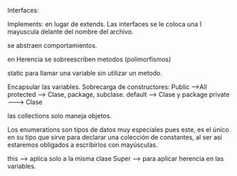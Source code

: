 Interfaces:

Implements: en lugar de extends.
Las interfaces se le coloca una I mayuscula delante del nombre del archivo.

se abstraen comportamientos.

en Herencia se sobreescriben metodos (polimorfismos)

static para llamar una variable sin utilizar un metodo.


Encapsular las variables.
Sobrecarga de constructores:
Public -->All
protected --> Clase, package, subclase.
default --> Clase y package
private ---> Clase

las collections solo maneja objetos.

Los enumerations son tipos de datos muy especiales pues este, es el 
único en su tipo que sirve para declarar una colección de constantes, 
al ser así estaremos obligados a escribirlos con mayúsculas.

this --> aplica solo a la misma clase
Super --> para aplicar herencia en las variables.